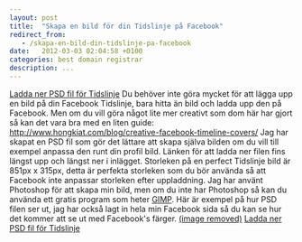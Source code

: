 ```yaml
---
layout: post
title:  "Skapa en bild för din Tidslinje på Facebook"
redirect_from:
   - /skapa-en-bild-din-tidslinje-pa-facebook
date:   2012-03-03 02:04:58 +0100
categories: best domain registrar
description: ...
---
```


[Ladda ner PSD fil för Tidslinje](http://markustenghamn.com/wp-content/uploads/2012/03/fbtut.psd_.zip) Du behöver inte göra mycket för att lägga upp en bild på din Facebook Tidslinje, bara hitta än bild och ladda upp den på Facebook. Men om du vill göra något lite mer creativt som dom här har gjort så kan det vara bra med en liten guide: <http://www.hongkiat.com/blog/creative-facebook-timeline-covers/> Jag har skapat en PSD fil som gör det lättare att skapa själva bilden om du vill till exempel anpassa den runt din profil bild. Länken för att ladda ner filen fins längst upp och längst ner i inlägget. Storleken på en perfect Tidslinje bild är 851px x 315px, detta är perfekta storleken som du bör använda så att Facebook inte anpassar storleken efter uppladdning. Jag har använt Photoshop för att skapa min bild, men om du inte har Photoshop så kan du använda ett gratis program som heter [GIMP](http://www.gimp.org/). Här är exempel på hur PSD filen ser ut, jag har också lagt in hela min Facebook sida så du kan se hur det kommer att se ut med Facebook's färger. [(image removed)](http://markustenghamn.com/wp-content/uploads/2012/03/fbtutpsdprev2.png) [Ladda ner PSD fil för Tidslinje](http://markustenghamn.com/wp-content/uploads/2012/03/fbtut.psd_.zip)
